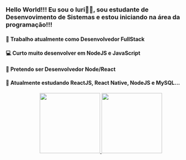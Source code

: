 ### Hello World!!! Eu sou o Iuri👋🏼, sou estudante de Desenvovimento de Sistemas e estou iniciando na área da programação!!!

#### 📁 Trabalho atualmente como Desenvolvedor FullStack

#### 💻 Curto muito desenvolver em NodeJS e JavaScript

#### 🚀 Pretendo ser Desenvolvedor Node/React

#### 📱 Atualmente estudando ReactJS, React Native, NodeJS e MySQL...

<div align="center">
  <a href="https://github.com/IuriDev071">
  <img height="160em" src="https://github-readme-stats.vercel.app/api?username=iuridev071&show_icons=true&theme=dark&include_all_commits=true&count_private=true"/>
  <img height="160em" src="https://github-readme-stats.vercel.app/api/top-langs/?username=iuridev071&layout=compact&langs_count=7&theme=tokyonight"/>
</div>
